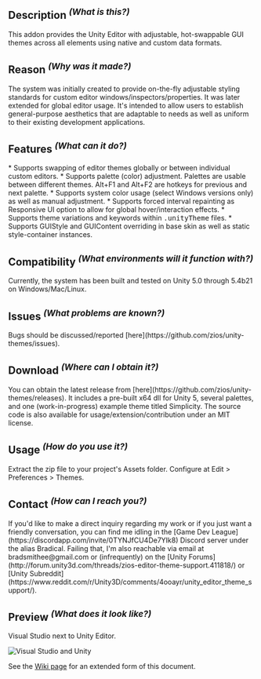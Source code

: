 <h2>Description <sup><em>(What is this?)</em></sup></h2>
This addon provides the Unity Editor with adjustable, hot-swappable GUI themes across all elements using native and custom data formats.

<h2>Reason <sup><em>(Why was it made?)</em></sup></h2>
The system was initially created to provide on-the-fly adjustable styling standards for custom editor windows/inspectors/properties. It was later extended for global editor usage. It's intended to allow users to establish general-purpose aesthetics that are adaptable to needs as well as uniform to their existing development applications.

<h2>Features <sup><em>(What can it do?)</em></sup></h2>
* Supports swapping of editor themes globally or between individual custom editors.
* Supports palette (color) adjustment. Palettes are usable between different themes. Alt+F1 and Alt+F2 are hotkeys for previous and next palette.
* Supports system color usage (select Windows versions only) as well as manual adjustment.
* Supports forced interval repainting as Responsive UI option to allow for global hover/interaction effects.
* Supports theme variations and keywords within <samp>.unityTheme</samp> files.
* Supports GUIStyle and GUIContent overriding in base skin as well as static style-container instances.

<h2>Compatibility <sup><em>(What environments will it function with?)</em></sup></h2>
Currently, the system has been built and tested on Unity 5.0 through 5.4b21 on Windows/Mac/Linux.

<h2>Issues <sup><em>(What problems are known?)</em></sup></h2>
Bugs should be discussed/reported [here](https://github.com/zios/unity-themes/issues).

<h2>Download <sup><em>(Where can I obtain it?)</em></sup></h2>
You can obtain the latest release from [here](https://github.com/zios/unity-themes/releases). It includes a pre-built x64 dll for Unity 5, several palettes, and one (work-in-progress) example theme titled Simplicity.  The source code is also available for usage/extension/contribution under an MIT license.

<h2>Usage <sup><em>(How do you use it?)</em></sup></h2>
Extract the zip file to your project's Assets folder. Configure at Edit > Preferences > Themes.

<h2>Contact <sup><em>(How can I reach you?)</em></sup></h2>
If you'd like to make a direct inquiry regarding my work or if you just want a friendly conversation, you can find me idling in the [Game Dev League](https://discordapp.com/invite/0TYNJfCU4De7YIk8) Discord server under the alias Bradical. Failing that, I'm also reachable via email at bradsmithee@gmail.com or (infrequently) on the [Unity Forums](http://forum.unity3d.com/threads/zios-editor-theme-support.411818/) or [Unity Subreddit](https://www.reddit.com/r/Unity3D/comments/4ooayr/unity_editor_theme_support/).

<h2>Preview <sup><em>(What does it look like?)</em></sup></h2>
Visual Studio next to Unity Editor.

![Visual Studio and Unity](http://bradsmithee.com/shared/Uniformity.jpg)

See the [Wiki page](https://github.com/zios/unity-themes/wiki) for an extended form of this document.
